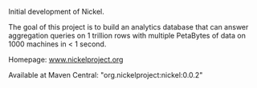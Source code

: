 Initial development of Nickel. 

The goal of this project is to build an analytics database
that can answer aggregation queries on 1 trillion rows with multiple PetaBytes of data on 
1000 machines in < 1 second.

Homepage: www.nickelproject.org

Available at Maven Central: "org.nickelproject:nickel:0.0.2"